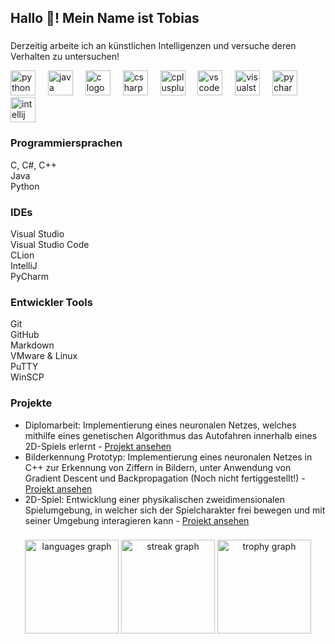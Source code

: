 <h2 align="left">Hallo 👋! Mein Name ist Tobias</h2>

###

<p align="left">Derzeitig arbeite ich an künstlichen Intelligenzen und versuche deren Verhalten zu untersuchen!</p>

<div align="left">
  <img src="https://cdn.jsdelivr.net/gh/devicons/devicon/icons/python/python-original.svg" height="40" alt="python logo" />
  <img width="12" />
  <img src="https://cdn.jsdelivr.net/gh/devicons/devicon/icons/java/java-original.svg" height="40" alt="java logo" />
  <img width="12" />
  <img src="https://cdn.jsdelivr.net/gh/devicons/devicon/icons/c/c-original.svg" height="40" alt="c logo" />
  <img width="12" />
  <img src="https://cdn.jsdelivr.net/gh/devicons/devicon/icons/csharp/csharp-original.svg" height="40" alt="csharp logo" />
  <img width="12" />
  <img src="https://cdn.jsdelivr.net/gh/devicons/devicon/icons/cplusplus/cplusplus-original.svg" height="40" alt="cplusplus logo" />
  <img width="12" />
  <img src="https://cdn.jsdelivr.net/gh/devicons/devicon/icons/vscode/vscode-original.svg" height="40" alt="vscode logo" />
  <img width="12" />
  <img src="https://cdn.jsdelivr.net/gh/devicons/devicon/icons/visualstudio/visualstudio-plain.svg" height="40" alt="visualstudio logo" />
  <img width="12" />
  <img src="https://cdn.jsdelivr.net/gh/devicons/devicon/icons/pycharm/pycharm-original.svg" height="40" alt="pycharm logo" />
  <img width="12" />
  <img src="https://cdn.jsdelivr.net/gh/devicons/devicon/icons/intellij/intellij-original.svg" height="40" alt="intellij logo" />
</div>

###

<h3 align="left">Programmiersprachen</h3>
<p align="left">C, C#, C++<br>Java<br>Python</p>

<h3 align="left">IDEs</h3>
<p align="left">Visual Studio<br>Visual Studio Code<br>CLion<br>IntelliJ<br>PyCharm</p>

<h3 align="left">Entwickler Tools</h3>
<p align="left">Git<br>GitHub<br>Markdown<br>VMware & Linux<br>PuTTY<br>WinSCP</p>

<h3 align="left">Projekte</h3>
<ul align="left">
  <li>Diplomarbeit: Implementierung eines neuronalen Netzes, welches mithilfe eines genetischen Algorithmus das Autofahren innerhalb eines 2D-Spiels erlernt  
    - <a href="https://github.com/tobisdev/Cpp-GenerativeAI">Projekt ansehen</a>
  </li>
  <li>Bilderkennung Prototyp: Implementierung eines neuronalen Netzes in C++ zur Erkennung von Ziffern in Bildern, unter Anwendung von Gradient Descent und Backpropagation (Noch nicht fertiggestellt!)  
    - <a href="https://github.com/tobisdev/Cpp-GenerativeAI">Projekt ansehen</a>
  </li>
  <li>2D-Spiel: Entwicklung einer physikalischen zweidimensionalen Spielumgebung, in welcher sich der Spielcharakter frei bewegen und mit seiner Umgebung interagieren kann  
    - <a href="https://github.com/tobisdev/BowsAndSpears">Projekt ansehen</a>
  </li>
</ul>

###

<div align="center">
  <img src="https://github-readme-stats.vercel.app/api/top-langs?username=tobisdev&locale=en&hide_title=false&layout=compact&card_width=320&langs_count=5&theme=radical&hide_border=false&order=2" height="150" alt="languages graph" />
  <img src="https://streak-stats.demolab.com?user=tobisdev&locale=en&mode=daily&theme=radical&hide_border=false&border_radius=5&order=3" height="150" alt="streak graph" />
  <img src="https://github-profile-trophy.vercel.app?username=tobisdev&theme=radical&column=-1&row=1&margin-w=8&margin-h=8&no-bg=false&no-frame=false&order=4" height="150" alt="trophy graph" />
</div>
